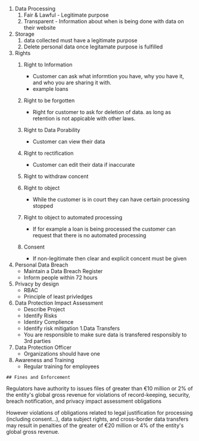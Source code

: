 
1. Data Processing
   1. Fair & Lawful - Legitimate purpose
   1. Transparent - Information about when is being done with data on their website
1. Storage
   1. data collected must have a legitimate purpose
   1. Delete personal data once legitamate purpose is fulfilled
1. Rights
   1. Right to Information
      - Customer can ask what informtion you have, why you have it, and who you are sharing it with.
      - example loans
   1. Right to be forgotten
      - Right for customer to ask for deletion of data.  as long as retention is not appicable with other laws.
  
   1. Right to Data Porability
      - Customer can view their data
   1. Right to rectification
      - Customer can edit their data if inaccurate
   1. Right to withdraw concent
     
   1. Right to object
      - While the customer is in court they can have certain processing stopped
   1. Right to object to automated processing
      - If for example a loan is being processed the customer can request that there is no automated processing
   1. Consent
      - If non-legitimate then clear and explicit concent must be given
  1. Personal Data Breach
      - Maintain a Data Breach Register
      - Inform people within 72 hours
  1. Privacy by design
      - RBAC
      - Principle of least privledges
  1. Data Protection Impact Assessment
     - Describe Project
     - Identify Risks
     - Identiry Complience 
     - Identify risk mitigation
  1.Data Transfers
      - You are responsible to make sure data is transfered responsibly to 3rd parties
  1. Data Protection Officer
      - Organizations should have one
  1. Awareness and Training
      - Regular training for employees
    
    ## Fines and Enforcement
Regulators have authority to issues files of greater than €10 million or 2% of the entity's global gross revenue for violations of record-keeping, security, breach notification, and privacy impact assessment obligations


However violations of obligations related to legal justification for processing (including consent…), data subject rights, and cross-border data transfers may result in penalties of the greater of €20 million or 4% of the entity's global gross revenue.
    
  
